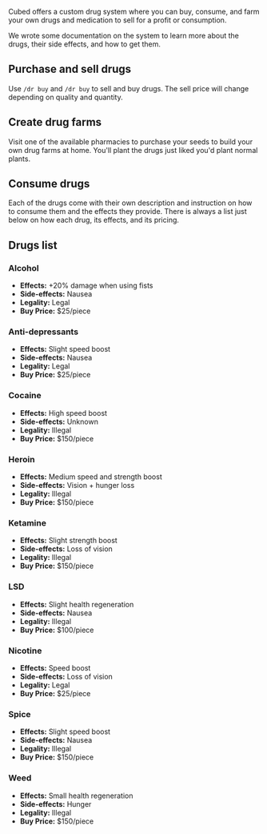 Cubed offers a custom drug system where you can buy, consume, and farm your own drugs and medication to sell for a profit or consumption.

We wrote some documentation on the system to learn more about the drugs, their side effects, and how to get them.
## Purchase and sell drugs
Use ``/dr buy`` and ``/dr buy`` to sell and buy drugs. The sell price will change depending on quality and quantity.
## Create drug farms
Visit one of the available pharmacies to purchase your seeds to build your own drug farms at home. You'll plant the drugs just liked you'd plant normal plants.
## Consume drugs
Each of the drugs come with their own description and instruction on how to consume them and the effects they provide. There is always a list just below on how each drug, its effects, and its pricing.
## Drugs list
### Alcohol
- **Effects:** +20% damage when using fists
- **Side-effects:** Nausea
- **Legality:** Legal
- **Buy Price:** $25/piece
### Anti-depressants
- **Effects:** Slight speed boost
- **Side-effects:** Nausea
- **Legality:** Legal
- **Buy Price:** $25/piece
### Cocaine
- **Effects:** High speed boost
- **Side-effects:** Unknown
- **Legality:** Illegal
- **Buy Price:** $150/piece
### Heroin
- **Effects:** Medium speed and strength boost
- **Side-effects:** Vision + hunger loss
- **Legality:** Illegal
- **Buy Price:** $150/piece
### Ketamine
- **Effects:** Slight strength boost
- **Side-effects:** Loss of vision
- **Legality:** Illegal
- **Buy Price:** $150/piece
### LSD
- **Effects:** Slight health regeneration
- **Side-effects:** Nausea
- **Legality:** Illegal
- **Buy Price:** $100/piece
### Nicotine
- **Effects:** Speed boost
- **Side-effects:** Loss of vision
- **Legality:** Legal
- **Buy Price:** $25/piece
### Spice
- **Effects:** Slight speed boost
- **Side-effects:** Nausea
- **Legality:** Illegal
- **Buy Price:** $150/piece
### Weed
- **Effects:** Small health regeneration
- **Side-effects:** Hunger
- **Legality:** Illegal
- **Buy Price:** $150/piece
